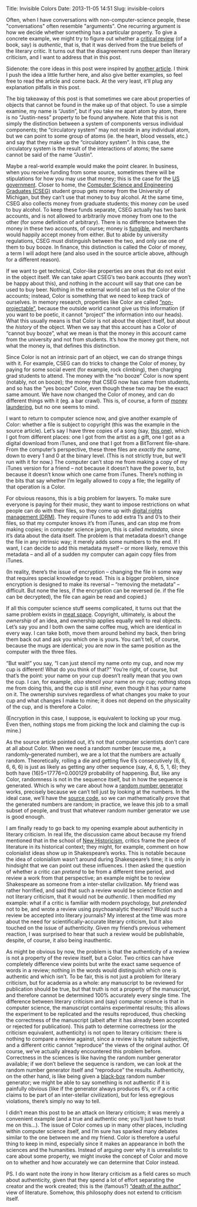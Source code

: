 Title: Invisible Colors
Date: 2013-11-05 14:51
Slug: invisible-colors

Often, when I have conversations with non-computer-science people, these
"conversations" often resemble "arguments". One recurring argument is
how we decide whether something has a particular property. To give a
concrete example, we might try to figure out whether a [critical
review](http://en.wikipedia.org/wiki/Literary_criticism) (of a book,
say) is *authentic*, that is, that it was derived from the true beliefs
of the literary critic. It turns out that the disagreement runs deeper
than literary criticism, and I want to address that in this post.

Sidenote: the core ideas in this post were inspired by [another
article](http://ansuz.sooke.bc.ca/entry/23). I think I push the idea a
little further here, and also give better examples, so feel free to read
the article and come back. At the very least, it’ll plug any explanation
pitfalls in this post.

The big takeaway of this post is that sometimes we care about properties
of objects that cannot be found in the make up of that object. To use a
simple examine, my name is “Justin”, but if you take me apart atom by
atom, there is no “Justin-ness” property to be found anywhere. Note that
this is not simply the distinction between a system of components versus
individual components; the “circulatory system” may not reside in any
individual atom, but we can point to some group of atoms (ie. the heart,
blood vessels, etc.) and say that they make up the “circulatory system”.
In this case, the circulatory system is the result of the interactions
of atoms; the same cannot be said of the name “Justin”.

Maybe a real-world example would make the point clearer. In business,
when you receive funding from some source, sometimes there will be
stipulations for how you may use that money; this is the case for the
[US
government](http://en.wikipedia.org/wiki/Government_procurement_in_the_United_States).
Closer to home, the [Computer Science and Engineering Graduates
(CSEG)](http://www.eecs.umich.edu/CSEG/) student group gets money from
the University of Michigan, but they can’t use that money to buy
alcohol. At the same time, CSEG also collects money from graduate
students; this money *can* be used to buy alcohol. To keep these funds
separate, CSEG actually has two bank accounts, and is not allowed to
arbitrarily move money from one to the other (for some definition of
arbitrary). There is no difference between the money in these two
accounts, of course; money is
[fungible](http://en.wikipedia.org/wiki/Fungibility), and merchants
would happily accept money from either. But to abide by university
regulations, CSEG must distinguish between the two, and only use one of
them to buy booze. In finance, this distinction is called the Color of
money, a term I will adopt here (and also used in the source article
above, although for a different reason).

If we want to get technical, Color-like properties are ones that do not
exist in the object itself. We can take apart CSEG’s two bank accounts
(they won’t be happy about this), and nothing in the account will say
that one can be used to buy beer. Nothing in the external world can tell
us the Color of the accounts; instead, Color is something that we need
to keep track of ourselves. In memory research, properties like Color
are called
[“non-projectable”](http://journals.cambridge.org/action/displayAbstract?fromPage=online&aid=29215),
because the outside world cannot give us this information (if you want
to be poetic, it cannot “project” the information into our heads). What
this usually means is that Color is not about the object itself, but
about the *history* of the object. When we say that this account has a
Color of “cannot buy booze”, what we mean is that the money in this
account came from the university and not from students. It’s how the
money got there, not what the money is, that defines this distinction.

Since Color is not an intrinsic part of an object, we can do strange
things with it. For example, CSEG can do tricks to change the Color of
money, by paying for some social event (for example, rock climbing),
then charging grad students to attend. The money with the “no booze”
Color is now spent (notably, not on booze); the money that CSEG now has
came from students, and so has the “yes booze” Color, even though these
two may be the exact same amount. We have now changed the Color of
money, and can do different things with it (eg. a bar crawl). This is,
of course, a form of [money
laundering](http://en.wikipedia.org/wiki/Money_laundering), but no one
seems to mind.

I want to return to computer science now, and give another example of
Color: whether a file is subject to copyright (this was the example in
the source article). Let’s say I have three copies of a song (say, [this
one](http://www.youtube.com/watch?v=dQw4w9WgXcQ)), which I got from
different places: one I got from the artist as a gift, one I got as a
digital download from iTunes, and one that I got from a BitTorrent
file-share. From the computer’s perspective, these three files are
*exactly the same*, down to every 1 and 0 at the binary level. (This is
not strictly true, but we’ll run with it for now.) The computer can’t
stop me from making a copy of my iTunes version for a friend – not
because it doesn’t have the power to, but because it doesn’t know which
one came from iTunes. There’s nothing in the bits that say whether I’m
legally allowed to copy a file; the legality of that operation is a
Color.

For obvious reasons, this is a big problem for lawyers. To make sure
everyone is paying for their music, they want to impose restrictions on
what people can do with their files, so they come up with [digital
rights management
(DRM)](http://en.wikipedia.org/wiki/Digital_rights_management). They
require iTunes to add extra 1’s and 0’s to their files, so that my
computer knows it’s from iTunes, and can stop me from making copies; in
computer science jargon, this is called *metadata*, since it’s data
about the data itself. The problem is that metadata doesn’t change the
file in any intrinsic way; it merely adds some numbers to the end. If I
want, I can decide to add this metadata myself – or more likely, remove
this metadata – and all of a sudden my computer can again copy files
from iTunes.

(In reality, there’s the issue of encryption – changing the file in some
way that requires special knowledge to read. This is a bigger problem,
since encryption is designed to make its reversal – “removing the
metadata” – difficult. But none the less, if the encryption can be
reversed (ie. if the file can be decrypted), the file can again be read
and copied.)

If all this computer science stuff seems complicated, it turns out that
the same problem exists in [meat
space](http://www.urbandictionary.com/define.php?term=meat%20space).
Copyright, ultimately, is about the *ownership* of an idea, and
ownership applies equally well to real objects. Let’s say you and I both
own the same coffee mug, which are identical in every way. I can take
both, move them around behind my back, then bring them back out and ask
you which one is yours. You can’t tell, of course, because the mugs are
identical; you are now in the same position as the computer with the
three files.

“But wait!” you say, “I can just stencil my name onto my cup, and now my
cup is different! What do you think of that?” You’re right, of course,
but that’s the point: your name on your cup doesn’t really mean that you
own the cup. I can, for example, *also* stencil *your* name on *my* cup;
nothing stops me from doing this, and the cup is still *mine*, even
though it has *your* name on it. The ownership survives regardless of
what changes you make to your cup and what changes I make to mine; it
does not depend on the physicality of the cup, and is therefore a Color.

(Encryption in this case, I suppose, is equivalent to locking up your
mug. Even then, nothing stops me from picking the lock and claiming the
cup is mine.)

As the source article pointed out, it’s not that computer scientists
don’t care at all about Color. When we need a random number (excuse me,
a randomly-generated number), we are a lot that the numbers are actually
random. Theoretically, rolling a die and getting five 6’s consecutively
(6, 6, 6, 6, 6) is just as likely as getting any other sequence (say, 4,
6, 5, 1, 6); they both have (16)5=17776=0.000129 probability of
happening. But, like any Color, randomness is not in the sequence
itself, but in how the sequence is generated. Which is why we care about
how a [random number
generator](http://en.wikipedia.org/wiki/Random_number_generation) works,
precisely because we can’t tell just by looking at the numbers. In the
ideal case, we’ll have the [source
code](http://en.wikipedia.org/wiki/Source_code), so we can
mathematically prove that the generated numbers are random; in practice,
we leave this job to a small subset of people, and trust that whatever
random number generator we use is good enough.

I am finally ready to go back to my opening example about authenticity
in literary criticism. In real life, the discussion came about because
my friend mentioned that in the school of [New
Historicism](http://en.wikipedia.org/wiki/New_Historicism), critics
frame the piece of literature in its historical context; they might, for
example, comment on how colonialist ideas show up in Shakespeare’s
works. This is notable because the idea of colonialism wasn’t around
during Shakespeare’s time; it is only in hindsight that we can point out
these influences. I then asked the question of whether a critic can
*pretend* to be from a different time period, and review a work from
that perspective; an example might be to review Shakespeare as someone
from a inter-stellar civilization. My friend was rather horrified, and
said that such a review would be science fiction and not literary
criticism, that it would not be *authentic*. I then modified my example:
what if a critic is familiar with modern psychology, but *pretended* not
to be, and wrote a review using psychoanalytic theories? Would such a
review be accepted into literary journals? My interest at the time was
more about the need for scientifically-accurate literary criticism, but
it also touched on the issue of authenticity. Given my friend’s previous
vehement reaction, I was surprised to hear that such a review would be
publishable, despite, of course, it also being inauthentic.

As might be obvious by now, the problem is that the authenticity of a
review is not a property of the review itself, but a Color. Two critics
can have completely difference view points but write the exact same
sequence of words in a review; nothing in the words would distinguish
which one is authentic and which isn’t. To be fair, this is not just a
problem for literary criticism, but for academia as a whole: any
manuscript to be reviewed for publication should be true, but that truth
is not a property of the manuscript, and therefore cannot be determined
100% accurately every single time. The difference between literary
criticism and (say) computer science is that in computer science, the
manuscript contains experimental results; this allows the experiment to
be replicated and the results reproduced, thus checking the correctness
of the manuscript (albeit after it has already been accepted or rejected
for publication). This path to determine correctness (or the criticism
equivalent, authenticity) is not open to literary criticism: there is
nothing to compare a review against, since a review is by nature
subjective, and a different critic cannot “reproduce” the views of the
original author. Of course, we’ve actually already encountered this
problem before. Correctness in the sciences is like having the random
number generator available; if we don’t believe the sequence is random,
we can look at the random number generator itself and “reproduce” the
results. Authenticity, on the other hand, is like being given a
[black-box](http://en.wikipedia.org/wiki/Black_box) random number
generator; we might be able to say something is not authentic if it is
painfully obvious (like if the generator always produces 6’s, or if a
critic claims to be part of an inter-stellar civilization), but for less
egregious violations, there’s simply no way to tell.

I didn’t mean this post to be an attack on literary criticism; it was
merely a convenient example (and a true and authentic one; you’ll just
have to trust me on this…). The issue of Color comes up in many other
places, including within computer science itself, and I’m sure has
sparked many debates similar to the one between me and my friend. Color
is therefore a useful thing to keep in mind, especially since it makes
an appearance in both the sciences and the humanities. Instead of
arguing over why it is unrealistic to care about some property, we might
invoke the concept of Color and move on to whether and how accurately we
can determine that Color instead.

PS. I do want note the irony in how literary criticism as a field cares
so much about authenticity, given that they spend a lot of effort
separating the creator and the work created; this is the (famous?)
[“death of the
author”](http://en.wikipedia.org/wiki/Death_of_the_Author) view of
literature. Somehow, this philosophy does not extend to criticism
itself.

